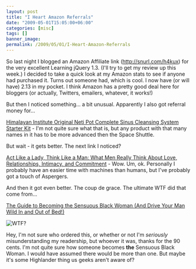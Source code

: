 ```yaml
---
layout: post
title: "I Heart Amazon Referrals"
date: "2009-05-01T15:05:00+06:00"
categories: [misc]
tags: []
banner_image: 
permalink: /2009/05/01/I-Heart-Amazon-Referrals
---
```


So last night I blogged an Amazon Affiliate link (<a href="http://snurl.com/h4kux">http://snurl.com/h4kux</a>) for the very excellent Learning jQuery 1.3. (I'll try to get my review up this week.) I decided to take a quick look at my Amazon stats to see if anyone had purchased it. Turns out someone had, which is cool. I now have (or will have) 2.13 in my pocket. I think Amazon has a pretty good deal here for bloggers (or actually, Twitters, emailers, whatever, it works!)

But then I noticed something... a bit unusual. Apparently I also got referral money for...

<a href="http://www.amazon.com/gp/product/B000WJKE1Y">Himalayan Institute Original Neti Pot Complete Sinus Cleansing System Starter Kit</a> - I'm not quite sure what that is, but any product with that many names in it has to be more advanced then the Space Shuttle. 

But wait - it gets better. The next link I noticed?

<a href="http://www.amazon.com/gp/product/0061728977">Act Like a Lady, Think Like a Man: What Men Really Think About Love, Relationships, Intimacy, and Commitment</a> - Wow. Um, ok. Personally I probably have an easier time with machines than humans, but I've probably got a touch of Aspergers. 

And then it got even better. The coup de grace. The ultimate WTF did that come from...

<a href="http://www.amazon.com/gp/product/0967602823">The Guide to Becoming the Sensuous Black Woman (And Drive Your Man Wild In and Out of Bed!)</a> 

<img src="http://ecx.images-amazon.com/images/I/51KME7GBH3L._SL500_AA240_.jpg" title="WTF?">

Hey, I'm not sure who ordered this, or whether or not I'm <i>seriously</i> misunderstanding my readership, but whoever it was, thanks for the 90 cents. I'm not quite sure how someone becomes <b>the</b> Sensuous Black Woman. I would have assumed there would be more than one. But maybe it's some Highlander thing us geeks aren't aware of?